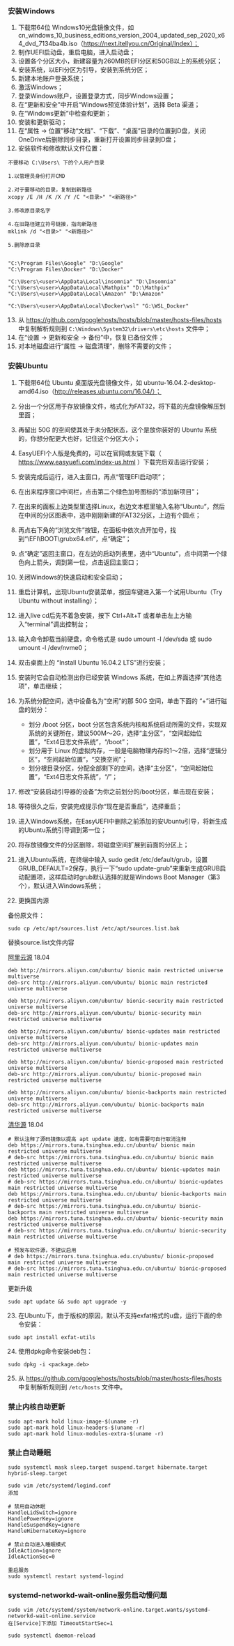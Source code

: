 ### 安装Windows

1. 下载带64位 Windows10光盘镜像文件，如 cn_windows_10_business_editions_version_2004_updated_sep_2020_x64_dvd_7134ba4b.iso（https://next.itellyou.cn/Original/Index）；
2. 制作UEFI启动盘，重启电脑，进入启动盘；
3. 设置各个分区大小，新建容量为260MB的EFI分区和50GB以上的系统分区；
4. 安装系统，以EFI分区为引导，安装到系统分区；
5. 新建本地账户登录系统；
6. 激活Windows；
7. 登录Windows账户，设置登录方式，同步Windows设置；
8. 在“更新和安全”中开启“Windows预览体验计划”，选择 Beta 渠道；
9. 在“Windows更新”中检查和更新；
10. 安装和更新驱动；
11. 在“属性 -> 位置”移动“文档”、“下载”、“桌面”目录的位置到D盘，关闭OneDrive后删除同步目录，重新打开设置同步目录到D盘；
12. 安装软件和修改默认文件位置：

```
不要移动 C:\Users\ 下的个人用户目录

1.以管理员身份打开CMD

2.对于要移动的目录，复制到新路径
xcopy /E /H /K /X /Y /C "<目录>" "<新路径>"

3.修改原目录名字

4.在旧路径建立符号链接，指向新路径
mklink /d "<目录>" "<新路径>"

5.删除原目录


"C:\Program Files\Google" "D:\Google"
"C:\Program Files\Docker" "D:\Docker"

"C:\Users\<user>\AppData\Local\insomnia" "D:\Insomnia"
"C:\Users\<user>\AppData\Local\Mathpix" "D:\Mathpix"
"C:\Users\<user>\AppData\Local\Amazon" "D:\Amazon"

"C:\Users\<user>\AppData\Local\Docker\wsl" "G:\WSL_Docker"
```

13. 从 https://github.com/googlehosts/hosts/blob/master/hosts-files/hosts 中复制解析规则到 `C:\Windows\System32\drivers\etc\hosts` 文件中；
14. 在“设置 -> 更新和安全 -> 备份”中，恢复已备份文件；
15. 对本地磁盘进行“属性 -> 磁盘清理”，删除不需要的文件；

###  安装Ubuntu

1. 下载带64位 Ubuntu 桌面版光盘镜像文件，如 ubuntu-16.04.2-desktop-amd64.iso（http://releases.ubuntu.com/16.04/）；

2. 分出一个分区用于存放镜像文件，格式化为FAT32，将下载的光盘镜像解压到里面；

3. 再留出 50G 的空间使其处于未分配状态，这个是放你装好的 Ubuntu 系统的，你想分配更大也好，记住这个分区大小；

4. EasyUEFI个人版是免费的，可以在官网或友链下载（ https://www.easyuefi.com/index-us.html ）下载完后双击运行安装；

5. 安装完成后运行，进入主窗口，再点“管理EFI启动项”；

6. 在出来程序窗口中间栏，点击第二个绿色加号图标的“添加新项目”；

7. 在出来的面板上边类型里选择Linux，右边文本框里输入名称“Ubuntu”，然后在中间的分区图表中，选中刚刚新建的FAT32分区，上边有个圆点；

8. 再点右下角的“浏览文件”按钮，在面板中依次点开加号，找到“\EFI\BOOT\grubx64.efi”，点“确定”；

9. 点“确定”返回主窗口，在左边的启动列表里，选中“Ubuntu”，点中间第一个绿色向上箭头，调到第一位，点击返回主窗口；

10. 关闭Windows的快速启动和安全启动；

11. 重启计算机，出现Ubuntu安装菜单，按回车键进入第一个试用Ubuntu（Try Ubuntu without installing）；

12. 进入live cd后先不着急安装，按下 Ctrl+Alt+T 或者单击左上方输入“terminal”调出控制台；

13. 输入命令卸载当前硬盘，命令格式是 sudo umount -l /dev/sda 或 sudo umount -l /dev/nvme0；

14. 双击桌面上的 “Install Ubuntu 16.04.2 LTS”进行安装；

15. 安装时它会自动检测出你已经安装 Windows 系统，在如上界面选择“其他选项”，单击继续；

16. 为系统分配空间，选中设备名为“空闲”的那 50G 空间，单击下面的 “+”进行磁盘的划分：
    - 划分 /boot 分区，boot 分区包含系统内核和系统启动所需的文件，实现双系统的关键所在，建议500M～2G，选择“主分区”，“空间起始位置”，“Ext4日志文件系统”，“/boot”；
    - 划分用于 Linux 的虚拟内存，一般是电脑物理内存的1～2倍，选择“逻辑分区”，“空间起始位置”，“交换空间”；
    - 划分根目录分区，分配全部剩下的空间，选择“主分区”，“空间起始位置”，“Ext4日志文件系统”，“/”；

17. 修改“安装启动引导器的设备”为你之前划分的/boot分区，单击现在安装；

18. 等待很久之后，安装完成提示你“现在是否重启”，选择重启；

19. 进入Windows系统，在EasyUEFI中删除之前添加的安Ubuntu引导，将新生成的Ubuntu系统引导调到第一位；

20. 将存放镜像文件的分区删除，将磁盘空间扩展到前面的分区上；

21. 进入Ubuntu系统，在终端中输入 sudo gedit /etc/default/grub，设置GRUB_DEFAULT=2保存，执行一下“sudo update-grub”来重新生成GRUB启动配置项，这样启动时grub默认选择的就是Windows Boot Manager（第3个），默认进入Windows系统；

22. 更换国内源

备份原文件：

```
sudo cp /etc/apt/sources.list /etc/apt/sources.list.bak
```

替换source.list文件内容

[阿里云源](<https://developer.aliyun.com/mirror/ubuntu>)  18.04

```
deb http://mirrors.aliyun.com/ubuntu/ bionic main restricted universe multiverse
deb-src http://mirrors.aliyun.com/ubuntu/ bionic main restricted universe multiverse

deb http://mirrors.aliyun.com/ubuntu/ bionic-security main restricted universe multiverse
deb-src http://mirrors.aliyun.com/ubuntu/ bionic-security main restricted universe multiverse

deb http://mirrors.aliyun.com/ubuntu/ bionic-updates main restricted universe multiverse
deb-src http://mirrors.aliyun.com/ubuntu/ bionic-updates main restricted universe multiverse

deb http://mirrors.aliyun.com/ubuntu/ bionic-proposed main restricted universe multiverse
deb-src http://mirrors.aliyun.com/ubuntu/ bionic-proposed main restricted universe multiverse

deb http://mirrors.aliyun.com/ubuntu/ bionic-backports main restricted universe multiverse
deb-src http://mirrors.aliyun.com/ubuntu/ bionic-backports main restricted universe multiverse
```

[清华源](<https://mirror.tuna.tsinghua.edu.cn/help/ubuntu/>)  18.04

```
# 默认注释了源码镜像以提高 apt update 速度，如有需要可自行取消注释
deb https://mirrors.tuna.tsinghua.edu.cn/ubuntu/ bionic main restricted universe multiverse
# deb-src https://mirrors.tuna.tsinghua.edu.cn/ubuntu/ bionic main restricted universe multiverse
deb https://mirrors.tuna.tsinghua.edu.cn/ubuntu/ bionic-updates main restricted universe multiverse
# deb-src https://mirrors.tuna.tsinghua.edu.cn/ubuntu/ bionic-updates main restricted universe multiverse
deb https://mirrors.tuna.tsinghua.edu.cn/ubuntu/ bionic-backports main restricted universe multiverse
# deb-src https://mirrors.tuna.tsinghua.edu.cn/ubuntu/ bionic-backports main restricted universe multiverse
deb https://mirrors.tuna.tsinghua.edu.cn/ubuntu/ bionic-security main restricted universe multiverse
# deb-src https://mirrors.tuna.tsinghua.edu.cn/ubuntu/ bionic-security main restricted universe multiverse

# 预发布软件源，不建议启用
# deb https://mirrors.tuna.tsinghua.edu.cn/ubuntu/ bionic-proposed main restricted universe multiverse
# deb-src https://mirrors.tuna.tsinghua.edu.cn/ubuntu/ bionic-proposed main restricted universe multiverse
```

更新升级

```
sudo apt update && sudo apt upgrade -y
```

23. 在Ubuntu下，由于版权的原因，默认不支持exfat格式的u盘，运行下面的命令安装：
```
sudo apt install exfat-utils
```

24. 使用dpkg命令安装deb包：
```
sudo dpkg -i <package.deb>
```

25. 从 https://github.com/googlehosts/hosts/blob/master/hosts-files/hosts 中复制解析规则到 `/etc/hosts` 文件中。

### 禁止内核自动更新
```
sudo apt-mark hold linux-image-$(uname -r)
sudo apt-mark hold linux-headers-$(uname -r)
sudo apt-mark hold linux-modules-extra-$(uname -r)
```

### 禁止自动睡眠
```
sudo systemctl mask sleep.target suspend.target hibernate.target hybrid-sleep.target

sudo vim /etc/systemd/logind.conf
添加

# 禁用自动休眠
HandleLidSwitch=ignore
HandlePowerKey=ignore
HandleSuspendKey=ignore
HandleHibernateKey=ignore

# 禁止自动进入睡眠模式
IdleAction=ignore
IdleActionSec=0

重启服务
sudo systemctl restart systemd-logind
```

### systemd-networkd-wait-online服务启动慢问题
```
sudo vim /etc/systemd/system/network-online.target.wants/systemd-networkd-wait-online.service
在[Service]下添加 TimeoutStartSec=1

sudo systemctl daemon-reload
```
